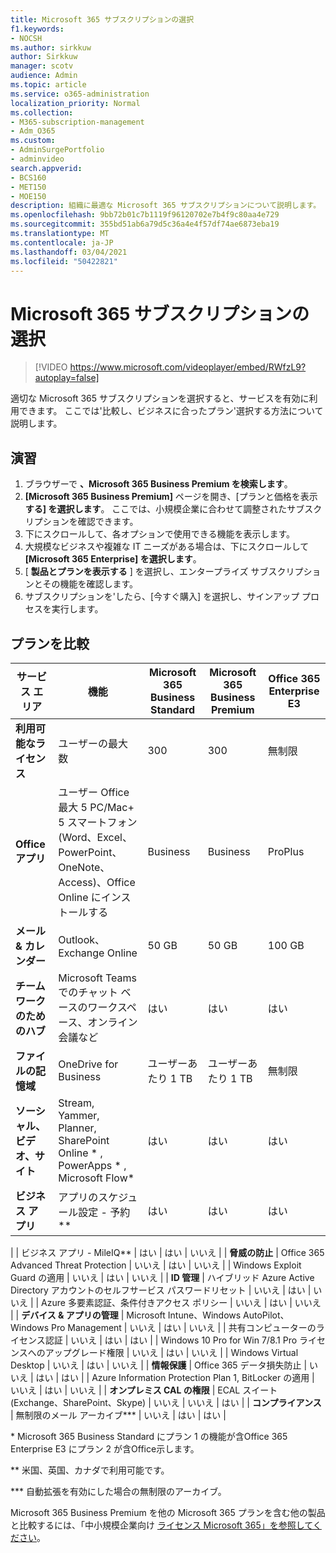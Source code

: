 ```yaml
---
title: Microsoft 365 サブスクリプションの選択
f1.keywords:
- NOCSH
ms.author: sirkkuw
author: Sirkkuw
manager: scotv
audience: Admin
ms.topic: article
ms.service: o365-administration
localization_priority: Normal
ms.collection:
- M365-subscription-management
- Adm_O365
ms.custom:
- AdminSurgePortfolio
- adminvideo
search.appverid:
- BCS160
- MET150
- MOE150
description: 組織に最適な Microsoft 365 サブスクリプションについて説明します。
ms.openlocfilehash: 9bb72b01c7b1119f96120702e7b4f9c80aa4e729
ms.sourcegitcommit: 355bd51ab6a79d5c36a4e4f57df74ae6873eba19
ms.translationtype: MT
ms.contentlocale: ja-JP
ms.lasthandoff: 03/04/2021
ms.locfileid: "50422821"
---
```

# <a name="choose-a-microsoft-365-subscription"></a>Microsoft 365 サブスクリプションの選択

> [!VIDEO https://www.microsoft.com/videoplayer/embed/RWfzL9?autoplay=false]

適切な Microsoft 365 サブスクリプションを選択すると、サービスを有効に利用できます。 ここでは&#39;比較し、ビジネスに合ったプラン&#39;選択する方法について説明します。

## <a name="try-it"></a>演習

1. ブラウザーで  **、Microsoft 365 Business Premium を検索します**。
2. **[Microsoft 365 Business Premium]** ページを開き、[プランと価格を表示 **する] を選択します**。 ここでは、小規模企業に合わせて調整されたサブスクリプションを確認できます。
3. 下にスクロールして、各オプションで使用できる機能を表示します。
4. 大規模なビジネスや複雑な IT ニーズがある場合は、下にスクロールして  **[Microsoft 365 Enterprise] を選択します**。
5. [  **製品とプランを表示する** ] を選択し、エンタープライズ サブスクリプションとその機能を確認します。
6. サブスクリプションを&#39;したら、[今すぐ購入] を選択し、サインアップ プロセスを実行します。

## <a name="compare-plans"></a>プランを比較

| **サービス エリア** | **機能** | **Microsoft 365 Business Standard** | **Microsoft 365 Business Premium** | **Office 365 Enterprise E3** |
| --- | --- | --- | --- | --- |
| **利用可能なライセンス** | ユーザーの最大数 | 300 | 300 | 無制限 |
| **Office アプリ** | ユーザー Office最大 5 PC/Mac+ 5 スマートフォン (Word、Excel、PowerPoint、OneNote、Access)、Office Online にインストールする | Business | Business | ProPlus |
| **メール &amp; カレンダー** | Outlook、 Exchange Online | 50 GB | 50 GB | 100 GB |
| **チームワークのためのハブ** | Microsoft Teams でのチャット ベースのワークスペース、オンライン会議など | はい | はい | はい |
| **ファイルの記憶域** | OneDrive for Business | ユーザーあたり 1 TB | ユーザーあたり 1 TB | 無制限 |
| **ソーシャル、ビデオ、サイト** | Stream, Yammer, Planner, SharePoint Online \* , PowerApps \* , Microsoft Flow\* | はい | はい | はい |
| **ビジネス アプリ** | アプリのスケジュール設定 - 予約\*\* | はい | はい | はい |
|
 | ビジネス アプリ - MileIQ\*\* | はい | はい | いいえ |
| **脅威の防止** | Office 365 Advanced Threat Protection | いいえ | はい | いいえ |
 | Windows Exploit Guard の適用 | いいえ | はい | いいえ |
| **ID 管理** | ハイブリッド Azure Active Directory アカウントのセルフサービス パスワードリセット | いいえ | はい | いいえ |
 | Azure 多要素認証、条件付きアクセス ポリシー | いいえ | はい | いいえ |
| **デバイス &amp; アプリの管理** | Microsoft Intune、Windows AutoPilot、Windows Pro Management | いいえ | はい | いいえ |
 | 共有コンピューターのライセンス認証 | いいえ | はい | はい |
 | Windows 10 Pro for Win 7/8.1 Pro ライセンスへのアップグレード権限 | いいえ | はい | いいえ |
 | Windows Virtual Desktop | いいえ | はい | いいえ |
| **情報保護** | Office 365 データ損失防止 | いいえ | はい | はい |
 | Azure Information Protection Plan 1, BitLocker の適用 | いいえ | はい | いいえ |
| **オンプレミス CAL の権限** | ECAL スイート (Exchange、SharePoint、Skype) | いいえ | いいえ | はい |
| **コンプライアンス** | 無制限のメール アーカイブ\*\*\* | いいえ | はい | はい |

\* Microsoft 365 Business Standard にプラン 1 の機能が含Office 365 Enterprise E3 にプラン 2 が含Office示します。

\*\* 米国、英国、カナダで利用可能です。

\*\*\* 自動拡張を有効にした場合の無制限のアーカイブ。

Microsoft 365 Business Premium を他の Microsoft 365 プランを含む他の製品と比較するには、「中小規模企業向け [ライセンス Microsoft 365」を参照してください](https://docs.microsoft.com/office365/servicedescriptions/microsoft-365-service-descriptions/licensing-microsoft-365-in-smb)。